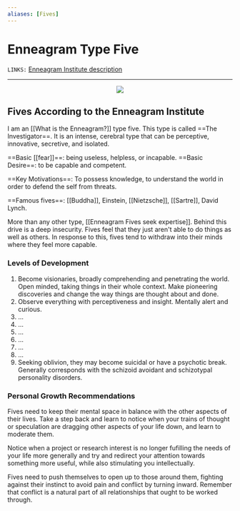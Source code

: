 ```yaml
---
aliases: [Fives]
---
```


# Enneagram Type Five
`LINKS:` [Enneagram Institute description](https://www.enneagraminstitute.com/type-5)
 

---
<center>
	<img src='https://images.squarespace-cdn.com/content/v1/585179fe1b631b51e1837bac/1481923685800-8AF2UNC7FKRTL1E19ZHT/ke17ZwdGBToddI8pDm48kGJhuUC4fYhB0qr4zYQ1TANZw-zPPgdn4jUwVcJE1ZvWEtT5uBSRWt4vQZAgTJucoTqqXjS3CfNDSuuf31e0tVF5wAUowfLoeyHki4sxHpjkbq6xH0spp_o6E8WxvA3humQ6l2WM7tn7mqHTODzkmeM/image-asset.gif?format=500w' >
</center>

## Fives According to the Enneagram Institute

I am an [[What is the Enneagram?]] type five. This type is called ==The Investigator==. It is an intense, cerebral type that can be perceptive, innovative, secretive, and isolated. 

==Basic [[fear]]==: being useless, helpless, or incapable.
==Basic Desire==: to be capable and competent. 

==Key Motivations==: To possess knowledge, to understand the world in order to defend the self from threats. 

==Famous fives==: [[Buddha]], Einstein, [[Nietzsche]], [[Sartre]], David Lynch. 

More than any other type, [[Enneagram Fives seek expertise]]. Behind this drive is a deep insecurity. Fives feel that they just aren't able to do things as well as others. In response to this, fives tend to withdraw into their minds where they feel more capable. 

### Levels of Development
1. Become visionaries, broadly comprehending and penetrating the world. Open minded, taking things in their whole context. Make pioneering discoveries and change the way things are thought about and done.
2. Observe everything with perceptiveness and insight. Mentally alert and curious. 
3. ...
4. ...
5. ...
6. ...
7. ...
8. ...
9. Seeking oblivion, they may become suicidal or have a psychotic break. Generally corresponds with the schizoid avoidant and schizotypal personality disorders.

### Personal Growth Recommendations
Fives need to keep their mental space in balance with the other aspects of their lives. Take a step back and learn to notice when your trains of thought or speculation are dragging other aspects of your life down, and learn to moderate them.

Notice when a project or research interest is no longer fufilling the needs of your life more generally and try and redirect your attention towards something more useful, while also stimulating you intellectually. 

Fives need to push themselves to open up to those around them, fighting against their instinct to avoid pain and conflict by turning inward. Remember that conflict is a natural part of all relationships that ought to be worked through. 